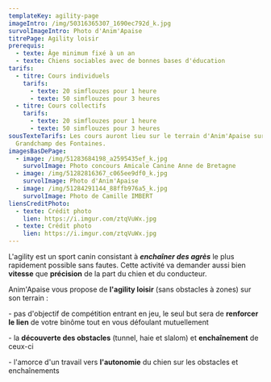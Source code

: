 ```yaml
---
templateKey: agility-page
imageIntro: /img/50316365307_1690ec792d_k.jpg
survolImageIntro: Photo d'Anim'Apaise
titrePage: Agility loisir
prerequis:
  - texte: Âge minimum fixé à un an
  - texte: Chiens sociables avec de bonnes bases d'éducation
tarifs:
  - titre: Cours individuels
    tarifs:
      - texte: 20 simflouzes pour 1 heure
      - texte: 50 simflouzes pour 3 heures
  - titre: Cours collectifs
    tarifs:
      - texte: 20 simflouzes pour 1 heure
      - texte: 50 simflouzes pour 3 heures
sousTexteTarifs: Les cours auront lieu sur le terrain d'Anim'Apaise sur
  Grandchamp des Fontaines.
imagesBasDePage:
  - image: /img/51283684198_a2595435ef_k.jpg
    survolImage: Photo concours Amicale Canine Anne de Bretagne
  - image: /img/51282816367_c065ee9df0_k.jpg
    survolImage: Photo d'Anim'Apaise
  - image: /img/51284291144_88ffb976a5_k.jpg
    survolImage: Photo de Camille IMBERT
liensCreditPhoto:
  - texte: Crédit photo
    lien: https://i.imgur.com/ztqVuWx.jpg
  - texte: Crédit photo
    lien: https://i.imgur.com/ztqVuWx.jpg
---
```

L'agility est un sport canin consistant à ***enchaîner des agrès*** le plus rapidement possible sans fautes. Cette activité va demander aussi bien **vitesse** que **précision** de la part du chien et du conducteur. 

Anim'Apaise vous propose de **l'agility loisir** (sans obstacles à zones) sur son terrain :

\- pas d'objectif de compétition entrant en jeu, le seul but sera de **renforcer le lien** de votre binôme tout en vous défoulant mutuellement

\- la **découverte des obstacles** (tunnel, haie et slalom) et **enchaînement** de ceux-ci

\- l'amorce d'un travail vers **l'autonomie** du chien sur les obstacles et enchaînements